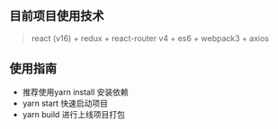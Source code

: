 ## 目前项目使用技术
> react (v16) + redux + react-router v4 + es6 + webpack3 + axios

## 使用指南
 * 推荐使用yarn install 安装依赖
 * yarn start 快速启动项目
 * yarn build 进行上线项目打包
